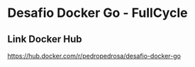 # Desafio Docker Go - FullCycle

## Link Docker Hub

https://hub.docker.com/r/pedropedrosa/desafio-docker-go
